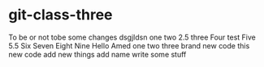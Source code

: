 # git-class-three

To be or not tobe
some changes
dsgjldsn
one
two
2.5
three
Four
test
Five
5.5
Six
 Seven 
Eight 
Nine 
Hello
Amed
one 
two three 
brand new code
this new code 
add new things 
add  name
write some stuff 

